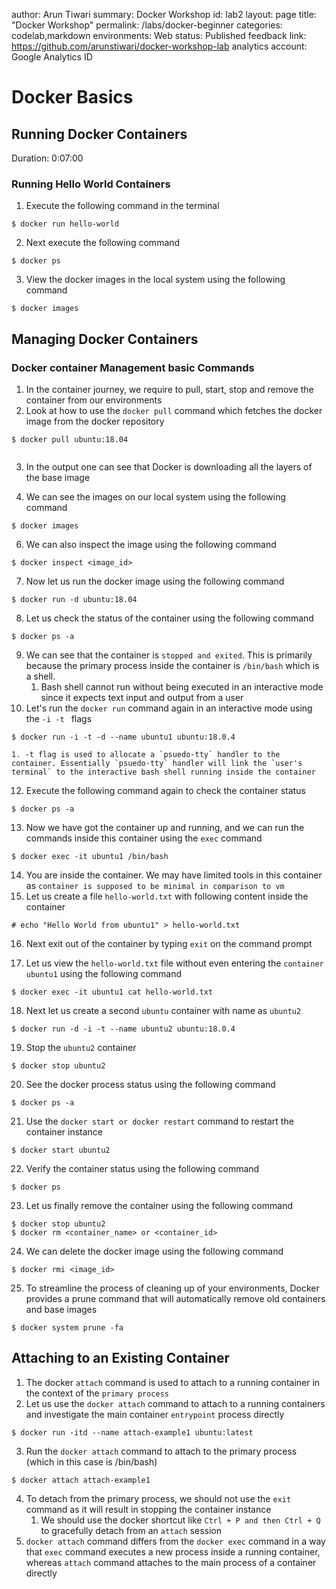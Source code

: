 author: Arun Tiwari
summary: Docker Workshop 
id: lab2
layout: page
title: "Docker Workshop"
permalink: /labs/docker-beginner
categories: codelab,markdown
environments: Web
status: Published
feedback link: https://github.com/arunstiwari/docker-workshop-lab
analytics account: Google Analytics ID

# Docker Basics 

## Running Docker Containers 
Duration: 0:07:00

###  Running Hello World Containers
1. Execute the following command in the terminal
```shell
$ docker run hello-world 
```
2. Next execute the following command
```shell
$ docker ps 
```
3. View the docker images in the local system using the following command
```shell
$ docker images 
```

## Managing Docker Containers
### Docker container Management basic Commands 
1. In the container journey, we require to pull, start, stop and remove the container from our environments
2. Look at how to use the `docker pull` command which fetches the docker image from the docker repository 
```shell
$ docker pull ubuntu:18.04 


```
3. In the output one can see that Docker is downloading all the layers of the base image 

4. We can see the images on our local system using the following command
```shell
$ docker images 
```
6. We can also inspect the image using the following command
```shell
$ docker inspect <image_id> 
```
7. Now let us run the docker image using the following command
```shell
$ docker run -d ubuntu:18.04 
```

8. Let us check the status of the container using the following command
```shell
$ docker ps -a  
```
9. We can see that the container is `stopped and exited`. This is primarily because the primary process inside the container is `/bin/bash` which is a shell. 
   1. Bash shell cannot run without being executed in an interactive mode since it expects text input and output from a user 
10. Let's run the `docker run` command again in an interactive mode using the `-i -t ` flags 
```shell
$ docker run -i -t -d --name ubuntu1 ubuntu:18.0.4
```
    1. -t flag is used to allocate a `psuedo-tty` handler to the container. Essentially `psuedo-tty` handler will link the `user's terminal` to the interactive bash shell running inside the container
12. Execute the following command again to check the container status 
```shell
$ docker ps -a
```
13. Now we have got the container up and running, and we can run the commands inside this container using the `exec` command 
```shell
$ docker exec -it ubuntu1 /bin/bash 
```
14. You are inside the container. We may have limited tools in this container as `container is supposed to be minimal in comparison to vm`
15. Let us create a file `hello-world.txt` with following content inside the container
```shell
# echo "Hello World from ubuntu1" > hello-world.txt 
```
16. Next exit out of the container by typing `exit` on the command prompt
 
17. Let us view the `hello-world.txt` file without even entering the `container ubuntu1` using the following command
```shell
$ docker exec -it ubuntu1 cat hello-world.txt 
```
18. Next let us create a second `ubuntu` container with name as `ubuntu2`
```shell
$ docker run -d -i -t --name ubuntu2 ubuntu:18.0.4
```
19. Stop the `ubuntu2` container
```shell
$ docker stop ubuntu2 
```
20. See the docker process status using the following command
```shell
$ docker ps -a
```
21. Use the `docker start or docker restart` command to restart the container instance
```shell
$ docker start ubuntu2 
```
22. Verify the container status using the following command
```shell
$ docker ps 
```
23. Let us finally remove the container using the following command
```shell
$ docker stop ubuntu2
$ docker rm <container_name> or <container_id>
```
24. We can delete the docker image using the following command
```shell
$ docker rmi <image_id>
```
25. To streamline the process of cleaning up of your environments, Docker provides a prune command that will automatically remove old containers and base images 
```shell
$ docker system prune -fa 
```

## Attaching to an Existing Container
1. The docker `attach` command is used to attach to a running container in the context of the `primary process` 
2. Let us use the `docker attach` command to attach to a running containers and investigate the main container `entrypoint` process directly 
```shell
$ docker run -itd --name attach-example1 ubuntu:latest
```
3. Run the `docker attach` command to attach to the primary process (which in this case is /bin/bash)
```shell
$ docker attach attach-example1
```
4. To detach from the primary process, we should not use the `exit` command as it will result in stopping the container instance 
   1. We should use the docker shortcut like `Ctrl + P and then Ctrl + Q` to gracefully detach from an `attach` session 
5. `docker attach` command differs from the `docker exec` command in a way that `exec` command executes a new process inside a running container, whereas `attach` command attaches to the main process of a container directly 
